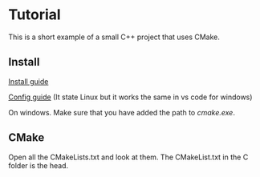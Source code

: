 # Tutorial

This is a short example of a small C++ project that uses CMake.

## Install

[Install guide](https://cmake.org/install/)

[Config guide](https://code.visualstudio.com/docs/cpp/cmake-linux)
(It state Linux but it works the same in vs code for windows)

On windows. Make sure that you have added the path to _cmake.exe_.

## CMake

Open all the CMakeLists.txt and look at them. The CMakeList.txt in
the C folder is the head.
